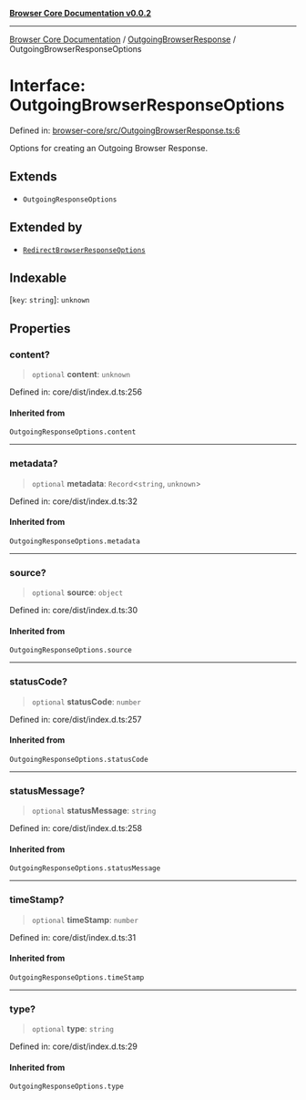 [**Browser Core Documentation v0.0.2**](../../README.md)

***

[Browser Core Documentation](../../modules.md) / [OutgoingBrowserResponse](../README.md) / OutgoingBrowserResponseOptions

# Interface: OutgoingBrowserResponseOptions

Defined in: [browser-core/src/OutgoingBrowserResponse.ts:6](https://github.com/stonemjs/browser-core/blob/dd41465b84f4b80e02cbd545eabae9ceb9083e35/src/OutgoingBrowserResponse.ts#L6)

Options for creating an Outgoing Browser Response.

## Extends

- `OutgoingResponseOptions`

## Extended by

- [`RedirectBrowserResponseOptions`](../../RedirectBrowserResponse/interfaces/RedirectBrowserResponseOptions.md)

## Indexable

\[`key`: `string`\]: `unknown`

## Properties

### content?

> `optional` **content**: `unknown`

Defined in: core/dist/index.d.ts:256

#### Inherited from

`OutgoingResponseOptions.content`

***

### metadata?

> `optional` **metadata**: `Record`\<`string`, `unknown`\>

Defined in: core/dist/index.d.ts:32

#### Inherited from

`OutgoingResponseOptions.metadata`

***

### source?

> `optional` **source**: `object`

Defined in: core/dist/index.d.ts:30

#### Inherited from

`OutgoingResponseOptions.source`

***

### statusCode?

> `optional` **statusCode**: `number`

Defined in: core/dist/index.d.ts:257

#### Inherited from

`OutgoingResponseOptions.statusCode`

***

### statusMessage?

> `optional` **statusMessage**: `string`

Defined in: core/dist/index.d.ts:258

#### Inherited from

`OutgoingResponseOptions.statusMessage`

***

### timeStamp?

> `optional` **timeStamp**: `number`

Defined in: core/dist/index.d.ts:31

#### Inherited from

`OutgoingResponseOptions.timeStamp`

***

### type?

> `optional` **type**: `string`

Defined in: core/dist/index.d.ts:29

#### Inherited from

`OutgoingResponseOptions.type`
